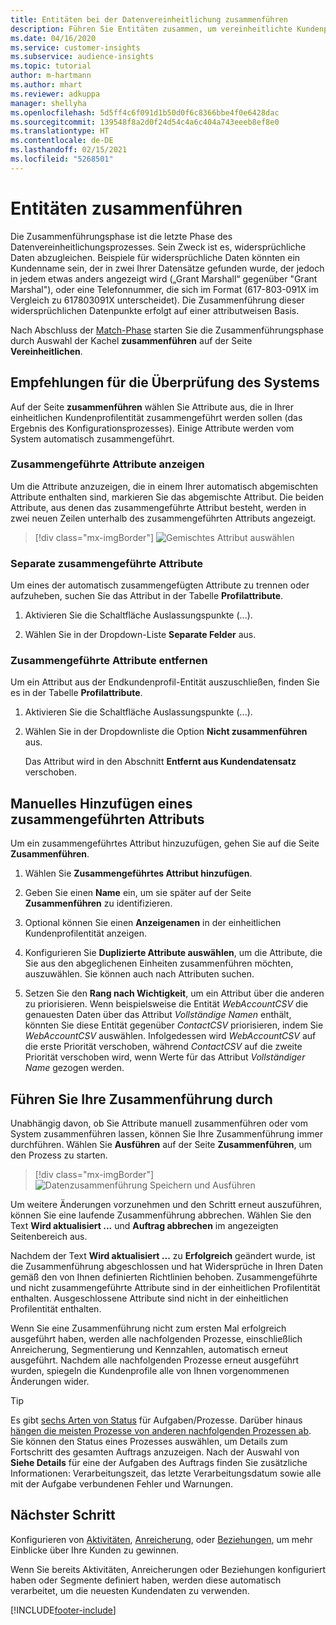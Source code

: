 ```yaml
---
title: Entitäten bei der Datenvereinheitlichung zusammenführen
description: Führen Sie Entitäten zusammen, um vereinheitlichte Kundenprofile zu erstellen.
ms.date: 04/16/2020
ms.service: customer-insights
ms.subservice: audience-insights
ms.topic: tutorial
author: m-hartmann
ms.author: mhart
ms.reviewer: adkuppa
manager: shellyha
ms.openlocfilehash: 5d5ff4c6f091d1b50d0f6c8366bbe4f0e6428dac
ms.sourcegitcommit: 139548f8a2d0f24d54c4a6c404a743eeeb8ef8e0
ms.translationtype: HT
ms.contentlocale: de-DE
ms.lasthandoff: 02/15/2021
ms.locfileid: "5268501"
---
```

# <a name="merge-entities"></a>Entitäten zusammenführen

Die Zusammenführungsphase ist die letzte Phase des Datenvereinheitlichungsprozesses. Sein Zweck ist es, widersprüchliche Daten abzugleichen. Beispiele für widersprüchliche Daten könnten ein Kundenname sein, der in zwei Ihrer Datensätze gefunden wurde, der jedoch in jedem etwas anders angezeigt wird („Grant Marshall“ gegenüber "Grant Marshal"), oder eine Telefonnummer, die sich im Format (617-803-091X im Vergleich zu 617803091X unterscheidet). Die Zusammenführung dieser widersprüchlichen Datenpunkte erfolgt auf einer attributweisen Basis.

Nach Abschluss der [Match-Phase](match-entities.md) starten Sie die Zusammenführungsphase durch Auswahl der Kachel **zusammenführen** auf der Seite **Vereinheitlichen**.

## <a name="review-system-recommendations"></a>Empfehlungen für die Überprüfung des Systems

Auf der Seite **zusammenführen** wählen Sie Attribute aus, die in Ihrer einheitlichen Kundenprofilentität zusammengeführt werden sollen (das Ergebnis des Konfigurationsprozesses). Einige Attribute werden vom System automatisch zusammengeführt.

### <a name="view-merged-attributes"></a>Zusammengeführte Attribute anzeigen

Um die Attribute anzuzeigen, die in einem Ihrer automatisch abgemischten Attribute enthalten sind, markieren Sie das abgemischte Attribut. Die beiden Attribute, aus denen das zusammengeführte Attribut besteht, werden in zwei neuen Zeilen unterhalb des zusammengeführten Attributs angezeigt.

> [!div class="mx-imgBorder"]
> ![Gemischtes Attribut auswählen](media/configure-data-merge-profile-attributes.png "Zusammengeführtes Attribut auswählen")

### <a name="separate-merged-attributes"></a>Separate zusammengeführte Attribute

Um eines der automatisch zusammengefügten Attribute zu trennen oder aufzuheben, suchen Sie das Attribut in der Tabelle **Profilattribute**.

1. Aktivieren Sie die Schaltfläche Auslassungspunkte (...).
  
2. Wählen Sie in der Dropdown-Liste **Separate Felder** aus.

### <a name="remove-merged-attributes"></a>Zusammengeführte Attribute entfernen

Um ein Attribut aus der Endkundenprofil-Entität auszuschließen, finden Sie es in der Tabelle **Profilattribute**.

1. Aktivieren Sie die Schaltfläche Auslassungspunkte (...).
  
2. Wählen Sie in der Dropdownliste die Option **Nicht zusammenführen** aus.

   Das Attribut wird in den Abschnitt **Entfernt aus Kundendatensatz** verschoben.

## <a name="manually-add-a-merged-attribute"></a>Manuelles Hinzufügen eines zusammengeführten Attributs

Um ein zusammengeführtes Attribut hinzuzufügen, gehen Sie auf die Seite **Zusammenführen**.

1. Wählen Sie **Zusammengeführtes Attribut hinzufügen**.

2. Geben Sie einen **Name** ein, um sie später auf der Seite **Zusammenführen** zu identifizieren.

3. Optional können Sie einen **Anzeigenamen** in der einheitlichen Kundenprofilentität anzeigen.

4. Konfigurieren Sie **Duplizierte Attribute auswählen**, um die Attribute, die Sie aus den abgeglichenen Einheiten zusammenführen möchten, auszuwählen. Sie können auch nach Attributen suchen.

5. Setzen Sie den **Rang nach Wichtigkeit**, um ein Attribut über die anderen zu priorisieren. Wenn beispielsweise die Entität *WebAccountCSV* die genauesten Daten über das Attribut *Vollständige Namen* enthält, könnten Sie diese Entität gegenüber *ContactCSV* priorisieren, indem Sie *WebAccountCSV* auswählen. Infolgedessen wird *WebAccountCSV* auf die erste Priorität verschoben, während *ContactCSV* auf die zweite Priorität verschoben wird, wenn Werte für das Attribut *Vollständiger Name* gezogen werden.

## <a name="run-your-merge"></a>Führen Sie Ihre Zusammenführung durch

Unabhängig davon, ob Sie Attribute manuell zusammenführen oder vom System zusammenführen lassen, können Sie Ihre Zusammenführung immer durchführen. Wählen Sie **Ausführen** auf der Seite **Zusammenführen**, um den Prozess zu starten.

> [!div class="mx-imgBorder"]
> ![Datenzusammenführung Speichern und Ausführen](media/configure-data-merge-save-run.png "Datenzusammenführung Speichern und Ausführen")

Um weitere Änderungen vorzunehmen und den Schritt erneut auszuführen, können Sie eine laufende Zusammenführung abbrechen. Wählen Sie den Text **Wird aktualisiert ...** und **Auftrag abbrechen** im angezeigten Seitenbereich aus.

Nachdem der Text **Wird aktualisiert ...** zu **Erfolgreich** geändert wurde, ist die Zusammenführung abgeschlossen und hat Widersprüche in Ihren Daten gemäß den von Ihnen definierten Richtlinien behoben. Zusammengeführte und nicht zusammengeführte Attribute sind in der einheitlichen Profilentität enthalten. Ausgeschlossene Attribute sind nicht in der einheitlichen Profilentität enthalten.

Wenn Sie eine Zusammenführung nicht zum ersten Mal erfolgreich ausgeführt haben, werden alle nachfolgenden Prozesse, einschließlich Anreicherung, Segmentierung und Kennzahlen, automatisch erneut ausgeführt. Nachdem alle nachfolgenden Prozesse erneut ausgeführt wurden, spiegeln die Kundenprofile alle von Ihnen vorgenommenen Änderungen wider.

> [!TIP]
> Es gibt [sechs Arten von Status](system.md#status-types) für Aufgaben/Prozesse. Darüber hinaus [hängen die meisten Prozesse von anderen nachfolgenden Prozessen ab](system.md#refresh-policies). Sie können den Status eines Prozesses auswählen, um Details zum Fortschritt des gesamten Auftrags anzuzeigen. Nach der Auswahl von **Siehe Details** für eine der Aufgaben des Auftrags finden Sie zusätzliche Informationen: Verarbeitungszeit, das letzte Verarbeitungsdatum sowie alle mit der Aufgabe verbundenen Fehler und Warnungen.

## <a name="next-step"></a>Nächster Schritt

Konfigurieren von [Aktivitäten](activities.md), [Anreicherung](enrichment-microsoft-graph.md), oder [Beziehungen](relationships.md), um mehr Einblicke über Ihre Kunden zu gewinnen.

Wenn Sie bereits Aktivitäten, Anreicherungen oder Beziehungen konfiguriert haben oder Segmente definiert haben, werden diese automatisch verarbeitet, um die neuesten Kundendaten zu verwenden.




[!INCLUDE[footer-include](../includes/footer-banner.md)]
